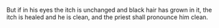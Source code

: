 But if in his eyes the itch is unchanged and black hair has grown in it, the itch is healed and he is clean, and the priest shall pronounce him clean.
